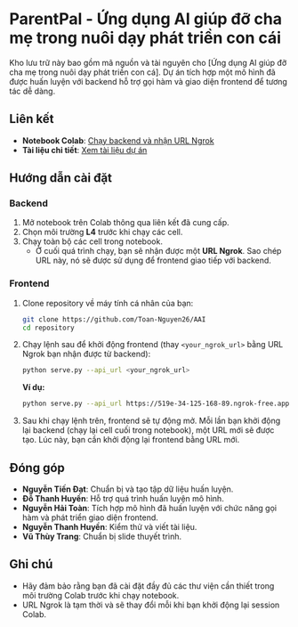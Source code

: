 # ParentPal - Ứng dụng AI giúp đỡ cha mẹ trong nuôi dạy phát triền con cái

Kho lưu trữ này bao gồm mã nguồn và tài nguyên cho [Ứng dụng AI giúp đỡ cha mẹ trong nuôi dạy phát triền con cá]. Dự án tích hợp một mô hình đã được huấn luyện với backend hỗ trợ gọi hàm và giao diện frontend để tương tác dễ dàng.

## Liên kết
- **Notebook Colab**: [Chạy backend và nhận URL Ngrok](https://colab.research.google.com/drive/1d0LPB5FltOf1aWLwjKE68J-PImYnzRxe?usp=sharing)
- **Tài liệu chi tiết**: [Xem tài liệu dự án](https://docs.google.com/document/d/1GhM_0mJluYY3tMaLZ65Q7hfi0EpZgRYEOcQ4JdCQOWM/edit?usp=sharing)

## Hướng dẫn cài đặt

### Backend
1. Mở notebook trên Colab thông qua liên kết đã cung cấp.
2. Chọn môi trường **L4** trước khi chạy các cell.
3. Chạy toàn bộ các cell trong notebook.
   - Ở cuối quá trình chạy, bạn sẽ nhận được một **URL Ngrok**. Sao chép URL này, nó sẽ được sử dụng để frontend giao tiếp với backend.

### Frontend
1. Clone repository về máy tính cá nhân của bạn:
   ```bash
   git clone https://github.com/Toan-Nguyen26/AAI
   cd repository
   ```
2. Chạy lệnh sau để khởi động frontend (thay `<your_ngrok_url>` bằng URL Ngrok bạn nhận được từ backend):
   ```bash
   python serve.py --api_url <your_ngrok_url>
   ```
   **Ví dụ:**
   ```bash
   python serve.py --api_url https://519e-34-125-168-89.ngrok-free.app
   ```
3. Sau khi chạy lệnh trên, frontend sẽ tự động mở. Mỗi lần bạn khởi động lại backend (chạy lại cell cuối trong notebook), một URL mới sẽ được tạo. Lúc này, bạn cần khởi động lại frontend bằng URL mới.

## Đóng góp
- **Nguyễn Tiến Đạt**: Chuẩn bị và tạo tập dữ liệu huấn luyện.
- **Đỗ Thanh Huyền**: Hỗ trợ quá trình huấn luyện mô hình.
- **Nguyễn Hải Toàn**: Tích hợp mô hình đã huấn luyện với chức năng gọi hàm và phát triển giao diện frontend.
- **Nguyễn Thanh Huyền**: Kiểm thử và viết tài liệu.
- **Vũ Thùy Trang**: Chuẩn bị slide thuyết trình.

## Ghi chú
- Hãy đảm bảo rằng bạn đã cài đặt đầy đủ các thư viện cần thiết trong môi trường Colab trước khi chạy notebook.
- URL Ngrok là tạm thời và sẽ thay đổi mỗi khi bạn khởi động lại session Colab.
